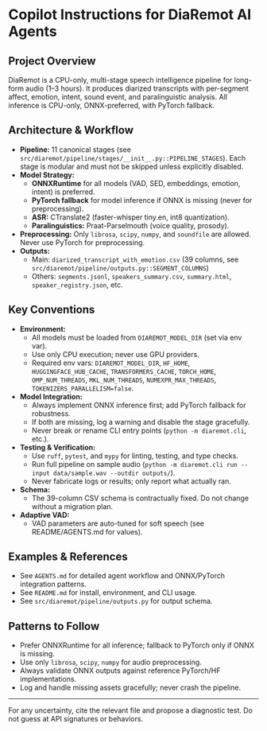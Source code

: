 # Copilot Instructions for DiaRemot AI Agents

## Project Overview
DiaRemot is a CPU-only, multi-stage speech intelligence pipeline for long-form audio (1–3 hours). It produces diarized transcripts with per-segment affect, emotion, intent, sound event, and paralinguistic analysis. All inference is CPU-only, ONNX-preferred, with PyTorch fallback.

## Architecture & Workflow
- **Pipeline:** 11 canonical stages (see `src/diaremot/pipeline/stages/__init__.py::PIPELINE_STAGES`). Each stage is modular and must not be skipped unless explicitly disabled.
- **Model Strategy:**
  - **ONNXRuntime** for all models (VAD, SED, embeddings, emotion, intent) is preferred.
  - **PyTorch fallback** for model inference if ONNX is missing (never for preprocessing).
  - **ASR:** CTranslate2 (faster-whisper tiny.en, int8 quantization).
  - **Paralinguistics:** Praat-Parselmouth (voice quality, prosody).
- **Preprocessing:** Only `librosa`, `scipy`, `numpy`, and `soundfile` are allowed. Never use PyTorch for preprocessing.
- **Outputs:**
  - Main: `diarized_transcript_with_emotion.csv` (39 columns, see `src/diaremot/pipeline/outputs.py::SEGMENT_COLUMNS`)
  - Others: `segments.jsonl`, `speakers_summary.csv`, `summary.html`, `speaker_registry.json`, etc.

## Key Conventions
- **Environment:**
  - All models must be loaded from `DIAREMOT_MODEL_DIR` (set via env var).
  - Use only CPU execution; never use GPU providers.
  - Required env vars: `DIAREMOT_MODEL_DIR`, `HF_HOME`, `HUGGINGFACE_HUB_CACHE`, `TRANSFORMERS_CACHE`, `TORCH_HOME`, `OMP_NUM_THREADS`, `MKL_NUM_THREADS`, `NUMEXPR_MAX_THREADS`, `TOKENIZERS_PARALLELISM=false`.
- **Model Integration:**
  - Always implement ONNX inference first; add PyTorch fallback for robustness.
  - If both are missing, log a warning and disable the stage gracefully.
  - Never break or rename CLI entry points (`python -m diaremot.cli`, etc.).
- **Testing & Verification:**
  - Use `ruff`, `pytest`, and `mypy` for linting, testing, and type checks.
  - Run full pipeline on sample audio (`python -m diaremot.cli run --input data/sample.wav --outdir outputs/`).
  - Never fabricate logs or results; only report what actually ran.
- **Schema:**
  - The 39-column CSV schema is contractually fixed. Do not change without a migration plan.
- **Adaptive VAD:**
  - VAD parameters are auto-tuned for soft speech (see README/AGENTS.md for values).

## Examples & References
- See `AGENTS.md` for detailed agent workflow and ONNX/PyTorch integration patterns.
- See `README.md` for install, environment, and CLI usage.
- See `src/diaremot/pipeline/outputs.py` for output schema.

## Patterns to Follow
- Prefer ONNXRuntime for all inference; fallback to PyTorch only if ONNX is missing.
- Use only `librosa`, `scipy`, `numpy` for audio preprocessing.
- Always validate ONNX outputs against reference PyTorch/HF implementations.
- Log and handle missing assets gracefully; never crash the pipeline.

---
For any uncertainty, cite the relevant file and propose a diagnostic test. Do not guess at API signatures or behaviors.
